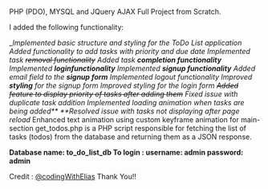 PHP (PDO), MYSQL and JQuery AJAX Full Project from Scratch.


I added the following functionality:

__Implemented basic structure and styling for the ToDo List application
 Added functionality to add tasks with priority and due date
 Implemented task ~~removal functionality~~
 Added task **completion functionality**
 Implemented **loginfunctionality**
 Implemented **signup functionality**
 Added email field to the **signup form**
 Implemented logout functionality
 Improved **styling** for the signup form
 Improved styling for the login form
 ~~Added feature to display priority of tasks after adding them~~
 Fixed issue with duplicate task addition
 Implemented loading animation when tasks are being added** **Resolved issue with tasks not displaying after page reload_
 Enhanced text animation using custom keyframe animation for main-section
 get_todos.php is a PHP script responsible for fetching the list of tasks (todos) from the database and returning them as a JSON response.

**Database name: to_do_list_db
To login :
username: admin
password: admin**


Credit : [@codingWithElias](https://github.com/codingWithElias) Thank You!!
